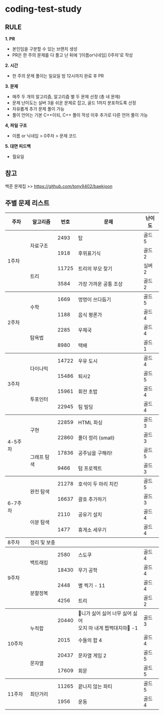 # coding-test-study

## RULE
**1. PR**
- 본인임을 구분할 수 있는 브랜치 생성
- PR은 한 주의 문제를 다 풀고 난 뒤에 '[이름or닉네임] 0주차'로 작성
     
**2. 시간**
- 한 주의 문제 풀이는 일요일 밤 12시까지 완료 후 PR
     
**3. 문제**
- 매주 두 개의 알고리즘, 알고리즘 별 두 문제 선정 (총 네 문제)
- 문제 난이도는 실버 3을 쉬운 문제로 잡고, 골드 1까지 분포하도록 선정
- 자유롭게 추가 문제 풀이 가능
- 풀이 언어는 기본 C++이되, C++ 풀이 작성 이후 추가로 다른 언어 풀이 가능

**4, 파일 구조**
- 이름 or 닉네임 > 0주차 > 문제 코드

**5. 대면 피드백**
- 월요일

## 참고
백준 문제집 >> https://github.com/tony9402/baekjoon</br>

## 주별 문제 리스트
<table class="tg">
<thead>
  <tr>
    <th class="tg-7btt">주차</th>
    <th class="tg-7btt">알고리즘</th>
    <th class="tg-7btt">번호</th>
    <th class="tg-7btt">문제</th>
    <th class="tg-7btt">난이도</th>
  </tr>
</thead>
<tbody>
  <tr>
    <td class="tg-uzvj" rowspan="4">1주차</td>
    <td class="tg-9wq8" rowspan="2">자료구조</td>
    <td class="tg-0pky">2493</td>
    <td class="tg-c3ow">탑</td>
    <td class="tg-j4xs">골드 5</td>
  </tr>
  <tr>
    <td class="tg-0pky">1918</td>
    <td class="tg-c3ow">후위표기식</td>
    <td class="tg-j4xs">골드 2</td>
  </tr>
  <tr>
    <td class="tg-nrix" rowspan="2">트리</td>
    <td class="tg-0lax">11725</td>
    <td class="tg-c3ow">트리의 부모 찾기</td>
    <td class="tg-j4xs">실버 2</td>
  </tr>
  <tr>
    <td class="tg-0pky">3584</td>
    <td class="tg-c3ow">가장 가까운 공통 조상</td>
    <td class="tg-j4xs">골드 2</td>
  </tr>
</tbody>
<tbody>
  <tr>
    <td class="tg-uzvj" rowspan="4">2주차</td>
    <td class="tg-9wq8" rowspan="2">수학</td>
    <td class="tg-0pky">1669</td>
    <td class="tg-c3ow">멍멍이 쓰다듬기</td>
    <td class="tg-j4xs">골드 5</td>
  </tr>
  <tr>
    <td class="tg-0pky">1188</td>
    <td class="tg-c3ow">음식 평론가</td>
    <td class="tg-j4xs">골드 4</td>
  </tr>
  <tr>
    <td class="tg-nrix" rowspan="2">탐욕법</td>
    <td class="tg-0lax">2285</td>
    <td class="tg-baqh">우체국</td>
    <td class="tg-j4xs">골드 4</td>
  </tr>
  <tr>
    <td class="tg-0pky">8980</td>
    <td class="tg-c3ow">택배</td>
    <td class="tg-j4xs">골드 1</td>
  </tr>
</tbody>
<tbody>
  <tr>
    <td class="tg-uzvj" rowspan="4">3주차</td>
    <td class="tg-9wq8" rowspan="2">다이나믹</td>
    <td class="tg-0pky">14722</td>
    <td class="tg-c3ow">우유 도시</td>
    <td class="tg-j4xs">골드 4</td>
  </tr>
  <tr>
    <td class="tg-0pky">15486</td>
    <td class="tg-c3ow">퇴사2</td>
    <td class="tg-j4xs">골드 5</td>
  </tr>
  <tr>
    <td class="tg-nrix" rowspan="2">투포인터</td>
    <td class="tg-0lax">15961</td>
    <td class="tg-baqh">회전 초밥</td>
    <td class="tg-j4xs">골드 4</td>
  </tr>
  <tr>
    <td class="tg-0pky">22945</td>
    <td class="tg-c3ow">팀 빌딩</td>
    <td class="tg-j4xs">골드 4</td>
  </tr>
</tbody>
<tbody>
  <tr>
    <td class="tg-uzvj" rowspan="4">4-5주차</td>
    <td class="tg-9wq8" rowspan="2">구현</td>
    <td class="tg-0pky">22859</td>
    <td class="tg-c3ow">HTML 파싱</td>
    <td class="tg-j4xs">골드 3</td>
  </tr>
  <tr>
    <td class="tg-0pky">22860</td>
    <td class="tg-c3ow">폴더 정리 (small)</td>
    <td class="tg-j4xs">골드 3</td>
  </tr>
  <tr>
    <td class="tg-nrix" rowspan="2">그래프 탐색</td>
    <td class="tg-0lax">17836</td>
    <td class="tg-baqh">공주님을 구해라!</td>
    <td class="tg-j4xs">골드 5</td>
  </tr>
  <tr>
    <td class="tg-0pky">9466</td>
    <td class="tg-c3ow">텀 프로젝트</td>
    <td class="tg-j4xs">골드 3</td>
  </tr>
</tbody>
<tbody>
  <tr>
    <td class="tg-uzvj" rowspan="4">6-7주차</td>
    <td class="tg-9wq8" rowspan="2">완전 탐색</td>
    <td class="tg-0pky">21278</td>
    <td class="tg-c3ow">호석이 두 마리 치킨</td>
    <td class="tg-j4xs">골드 5</td>
  </tr>
  <tr>
    <td class="tg-0pky">16637</td>
    <td class="tg-c3ow">괄호 추가하기</td>
    <td class="tg-j4xs">골드 3</td>
  </tr>
  <tr>
    <td class="tg-nrix" rowspan="2">이분 탐색</td>
    <td class="tg-0lax">2110</td>
    <td class="tg-c3ow">공유기 설치</td>
    <td class="tg-j4xs">골드 4</td>
  </tr>
  <tr>
    <td class="tg-0pky">1477</td>
    <td class="tg-c3ow">휴게소 세우기</td>
    <td class="tg-j4xs">골드 4</td>
  </tr>
</tbody>
     <tbody>
  <tr>
    <td class="tg-uzvj">8주차</td>
    <td class="tg-9wq8" colspan="4">정리 및 보충</td>
  </tr>
</tbody>
<tbody>
  <tr>
    <td class="tg-uzvj" rowspan="4">9주차</td>
    <td class="tg-9wq8" rowspan="2">백트래킹</td>
    <td class="tg-0pky">2580</td>
    <td class="tg-c3ow">스도쿠</td>
    <td class="tg-j4xs">골드 4</td>
  </tr>
  <tr>
    <td class="tg-0pky">18430</td>
    <td class="tg-c3ow">무기 공학</td>
    <td class="tg-j4xs">골드 4</td>
  </tr>
  <tr>
    <td class="tg-nrix" rowspan="2">분할정복</td>
    <td class="tg-0lax">2448</td>
    <td class="tg-c3ow">별 찍기 - 11</td>
    <td class="tg-j4xs">골드 4</td>
  </tr>
  <tr>
    <td class="tg-0pky">4256</td>
    <td class="tg-c3ow">트리</td>
    <td class="tg-j4xs">골드 2</td>
  </tr>
</tbody>
     <tbody>
  <tr>
    <td class="tg-uzvj" rowspan="4">10주차</td>
    <td class="tg-9wq8" rowspan="2">누적합</td>
    <td class="tg-0pky">20440</td>
    <td class="tg-c3ow">🎵니가 싫어 싫어 너무 싫어 싫어 <br> 오지 마 내게 찝쩍대지마🎵 -1</td>
    <td class="tg-j4xs">골드 3</td>
  </tr>
  <tr>
    <td class="tg-0pky">2015</td>
    <td class="tg-c3ow">수들의 합 4</td>
    <td class="tg-j4xs">골드 4</td>
  </tr>
  <tr>
    <td class="tg-nrix" rowspan="2">문자열</td>
    <td class="tg-0lax">20437</td>
    <td class="tg-c3ow">문자열 게임 2</td>
    <td class="tg-j4xs">골드 5</td>
  </tr>
  <tr>
    <td class="tg-0pky">17609</td>
    <td class="tg-c3ow">회문</td>
    <td class="tg-j4xs">골드 5</td>
  </tr>
</tbody>
<tbody>
  <tr>
    <td class="tg-uzvj" rowspan="4">11주차</td>
    <td class="tg-9wq8" rowspan="2">최단거리</td>
    <td class="tg-0pky">11265</td>
    <td class="tg-c3ow">끝나지 않는 파티</td>
    <td class="tg-j4xs">골드 5</td>
  </tr>
  <tr>
    <td class="tg-0pky">1956</td>
    <td class="tg-c3ow">운동</td>
    <td class="tg-j4xs">골드 4</td>
  </tr>
</tbody>
</table>
